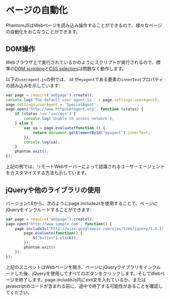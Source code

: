 # ページの自動化

PhantomJSはWebページを読み込み操作することができるので、様々なページの自動化をおこなうことができます。
<!-- Because PhantomJS can load and manipulate a web page, it is perfect to carry out various page automations. -->

## DOM操作
<!-- ## DOM Manipulation -->

Webブラウザ上で実行されているかのようにスクリプトが実行されるので、標準の[DOM scripting](http://en.wikipedia.org/wiki/DOM_scripting)と[CSS selectors](http://www.w3.org/TR/css3-selectors/)は問題なく動作します。
<!-- Since the script is executed as if it is running on a web browser, standard [DOM scripting](http://en.wikipedia.org/wiki/DOM_scripting) and [CSS selectors](http://www.w3.org/TR/css3-selectors/) work just fine. -->

以下の`useragent.js`の例では、 *id* が`myagent`である要素の`innerText`プロパティの読み込みを示しています:
<!-- The following `useragent.js` example demonstrates reading the `innerText` property of the element whose *id* is `myagent`: -->

```javascript
var page = require('webpage').create();
console.log('The default user agent is ' + page.settings.userAgent);
page.settings.userAgent = 'SpecialAgent';
page.open('http://www.httpuseragent.org', function (status) {
    if (status !== 'success') {
        console.log('Unable to access network');
    } else {
        var ua = page.evaluate(function () {
            return document.getElementById('myagent').innerText;
        });
        console.log(ua);
    }
    phantom.exit();
});
```

上記の例では、リモートWebサーバーによって認識されるユーザーエージェントをカスタマイズする方法も示しています。
<!-- The above example also demonstrates a way to customize the user agent seen by the remote web server. -->

## jQueryや他のライブラリの使用
<!-- ## Use jQuery and Other Libraries -->

バージョン1.6から、次のようにpage.includeJsを使用することで、ページにjQueryをインクルードすることができます:
<!-- As of version 1.6, you are also able to include jQuery into your page using a page.includeJs as follows: -->

```javascript
var page = require('webpage').create();
page.open('http://www.sample.com', function() {
    page.includeJs("http://ajax.googleapis.com/ajax/libs/jquery/1.6.1/jquery.min.js", function() {
        page.evaluate(function() {
            $("button").click();
        });
        phantom.exit()
    });
});
```

上記のスニペットはWebページを開き、ページにjQueryライブラリをインクルードした後、jQueryを使用してすべてのボタンをクリックします。そしてWebページを終了します。page.includeJs内にexit文を入れているか、またはjavascriptのコードが含まれる前に、途中で終了する可能性があることを確認してください。
<!-- The above snippet will open up a web page, include the jQuery library into the page, and then click on all buttons using jQuery. It will then exit from the web page. Make sure to put the exit statement within the page.includeJs or else it may exit prematurely before the javascript code is included. -->